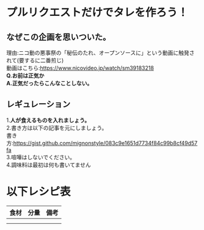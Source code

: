 # プルリクエストだけでタレを作ろう！  
## なぜこの企画を思いついた。  
理由:ニコ動の悪事祭の「秘伝のたれ、オープンソースに」という動画に触発されて(要するに二番煎じ)  
動画はこちら:https://www.nicovideo.jp/watch/sm39183218  
**Q.お前は正気か**  
**A.正気だったらこんなことしない。**  
## レギュレーション  
1.**人が食えるものを入れましょう。**  
2.書き方は以下の記事を元にしましょう。  
書き方:https://gist.github.com/mignonstyle/083c9e1651d7734f84c99b8cf49d57fa  
3.喧嘩はしないでください。  
4.調味料は最初は何も書いてません
# 以下レシピ表  
| 食材 | 分量 | 備考 |
|:---|:---:|---:|
| | | |
| | | |
